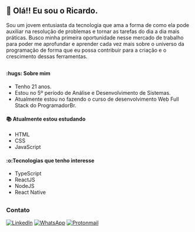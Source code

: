 ## :wave: Olá!! Eu sou o Ricardo.

<p> Sou um jovem entusiasta da tecnologia que ama a forma de como ela pode auxiliar na resolução de problemas e tornar as tarefas do dia a dia mais práticas. Busco minha primeira oportunidade nesse mercado de trabalho para poder me aprofundar e aprender cada vez mais sobre o universo da programação de forma que eu possa contribuir para a criação e o crescimento dessas ferramentas.     
</p>

##
<div>
  <h4>:hugs: Sobre mim</h4>
  <ul>
    <li>Tenho 21 anos.</li>
    <li>Estou no 5º período de Análise e Desenvolvimento de Sistemas.</li>
    <li>Atualmente estou no fazendo o curso de desenvolvimento Web Full Stack do ProgramadorBr.</li>
  </ul>

  <h4>📚 Atualmente estou estudando</h4>
  <ul>
    <li>HTML</li>
    <li>CSS</li>
    <li>JavaScript</li>
  </ul>

  <h4>:o:Tecnologias que tenho interesse</h4>
  <ul>
    <li>TypeScript</li>
    <li>ReactJS</li>
    <li>NodeJS</li>
    <li>React Native</li>
  </ul>
</div> 

##
<h3>Contato</h3>
<a href="https://www.linkedin.com/in/ricardo-cruz-de-souza-b695a7218/" target="blank"><img src="https://img.shields.io/badge/LinkedIn-0077B5?style=for-the-badge&logo=linkedin&logoColor=white" alt="LinkedIn"></a>
<a href=https://api.whatsapp.com/send?phone=5522998489270&text=Ol%C3%A1!!%20Eu%20venho%20do%20seu%20GitHub. target="blank"><img src="https://img.shields.io/badge/WhatsApp-25D366?style=for-the-badge&logo=whatsapp&logoColor=white" alt="WhatsApp"></a>
<a href="mailto:ricardocruz.dev@protonmail.com" target="blank"><img src="https://img.shields.io/badge/ProtonMail-8B89CC?style=for-the-badge&logo=protonmail&logoColor=white" alt="Protonmail"></a>

